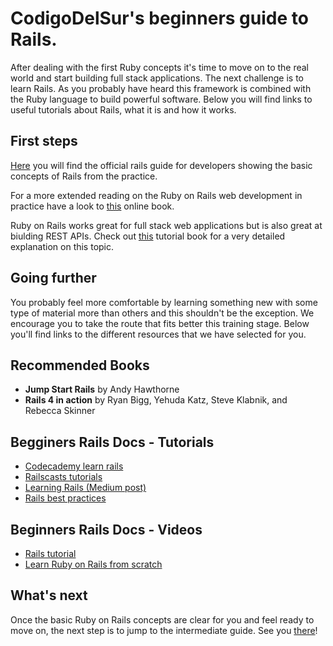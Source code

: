 # CodigoDelSur's beginners guide to Rails.

After dealing with the first Ruby concepts it's time to move on to the real world and start building full stack applications. The next challenge is to learn Rails. As you probably have heard this framework is combined with the Ruby language to build powerful software. Below you will find links to useful tutorials about Rails, what it is and how it works.

## First steps

[Here](http://guides.rubyonrails.org/getting_started.html) you will find the official rails guide for developers showing the basic concepts of Rails from the practice.

For a more extended reading on the Ruby on Rails web development in practice have a look to [this](https://www.railstutorial.org/book/frontmatter) online book.

Ruby on Rails works great for full stack web applications but is also great at biulding REST APIs. Check out [this](http://apionrails.icalialabs.com/book) tutorial book for a very detailed explanation on this topic.

## Going further

You probably feel more comfortable by learning something new with some type of material more than others and this shouldn't be the exception. We encourage you to take the route that fits better this training stage. Below you'll find links to the different resources that we have selected for you.

## Recommended Books
 - **Jump Start Rails** by Andy Hawthorne 
 - **Rails 4 in action** by Ryan Bigg, Yehuda Katz, Steve Klabnik, and Rebecca Skinner
 
## Begginers Rails Docs - Tutorials

- [Codecademy learn rails](https://www.codecademy.com/learn/learn-rails)
- [Railscasts tutorials](http://railscasts.com/)
- [Learning Rails (Medium post)](https://medium.com/how-i-learned-ruby-rails/how-i-trained-to-learn-rails-e08c94e2a51e#.5msfybu9x)
- [Rails best practices](https://www.codeschool.com/courses/rails-best-practices)

## Beginners Rails Docs - Videos

- [Rails tutorial](https://www.youtube.com/watch?v=GY7Ps8fqGdc)
- [Learn Ruby on Rails from scratch](https://www.youtube.com/watch?v=exEduZlJS7Q&list=PLDmvslp_VR0xlwr5lAx2PDsZLu7oIOhpX)

## What's next

Once the basic Ruby on Rails concepts are clear for you and feel ready to move on, the next step is to jump to the intermediate guide. See you [there](/Technologies/Ruby_&_Rails/Rails_Intermediate_Guide.md)!